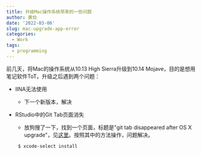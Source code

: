 ```yaml
---
title: 升级Mac操作系统带来的一些问题
author: 黄俭
date: '2022-03-06'
slug: mac-upgrade-app-error
categories:
  - Work
tags:
  - programming
---
```


前几天，将Mac的操作系统从10.13 High Sierra升级到10.14 Mojave，目的是想用笔记软件ToT。升级之后遇到两个问题：

 - IINA无法使用
    - 下一个新版本，解决
 - RStudio中的Git Tab页面消失
    - 放狗搜了一下，找到一个页面，标题是"git tab disappeared after OS X upgrade"，见[这里](https://community.rstudio.com/t/git-tab-disappeared-after-os-x-upgrade/67827/3)。按照其中的方法操作，问题解决。
    
     ```shell
      $ xcode-select install
     ```